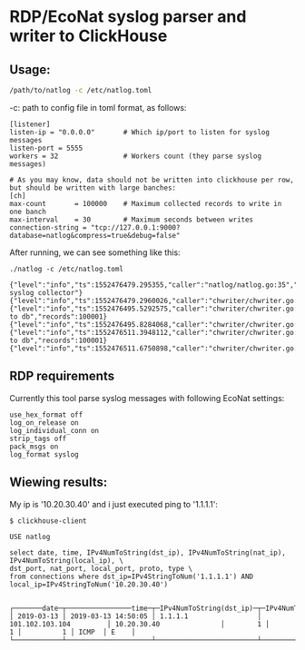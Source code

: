 # RDP/EcoNat syslog parser and writer to ClickHouse


## Usage:

```bash
/path/to/natlog -c /etc/natlog.toml
```


-c: path to config file in toml format, as follows:

```
[listener]
listen-ip = "0.0.0.0"		# Which ip/port to listen for syslog messages
listen-port = 5555
workers = 32				# Workers count (they parse syslog messages)

# As you may know, data should not be written into clickhouse per row, but should be written with large banches:
[ch]
max-count       = 100000    # Maximum collected records to write in one banch
max-interval    = 30        # Maximum seconds between writes
connection-string = "tcp://127.0.0.1:9000?database=natlog&compress=true&debug=false"
```


After running, we can see something like this:

```
./natlog -c /etc/natlog.toml

{"level":"info","ts":1552476479.295355,"caller":"natlog/natlog.go:35","msg":"Starting syslog collector"}
{"level":"info","ts":1552476479.2960026,"caller":"chwriter/chwriter.go:47","msg":"resetTimer()"}
{"level":"info","ts":1552476495.5292575,"caller":"chwriter/chwriter.go:84","msg":"writing to db","records":100001}
{"level":"info","ts":1552476495.8284068,"caller":"chwriter/chwriter.go:47","msg":"resetTimer()"}
{"level":"info","ts":1552476511.3948112,"caller":"chwriter/chwriter.go:84","msg":"writing to db","records":100001}
{"level":"info","ts":1552476511.6750898,"caller":"chwriter/chwriter.go:47","msg":"resetTimer()"}
```



## RDP requirements

Currently this tool parse syslog messages with following EcoNat settings:

```
use_hex_format off
log_on_release on
log_individual_conn on
strip_tags off
pack_msgs on
log_format syslog
```




## Wiewing results:

My ip is '10.20.30.40' and i just executed ping to '1.1.1.1':

```
$ clickhouse-client

USE natlog

select date, time, IPv4NumToString(dst_ip), IPv4NumToString(nat_ip), IPv4NumToString(local_ip), \
dst_port, nat_port, local_port, proto, type \
from connections where dst_ip=IPv4StringToNum('1.1.1.1') AND local_ip=IPv4StringToNum('10.20.30.40')


┌───────date─┬────────────────time─┬─IPv4NumToString(dst_ip)─┬─IPv4NumToString(nat_ip)─┬─IPv4NumToString(local_ip)─┬─dst_port─┬─nat_port─┬─local_port─┬─proto─┬─type─┐
│ 2019-03-13 │ 2019-03-13 14:50:05 │ 1.1.1.1                 │ 101.102.103.104         │ 10.20.30.40               │        1 │        1 │          1 │ ICMP  │ E    │
└────────────┴─────────────────────┴─────────────────────────┴─────────────────────────┴───────────────────────────┴──────────┴──────────┴────────────┴───────┴──────┘

```


